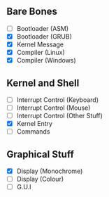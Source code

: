 ## Bare Bones
- [ ] Bootloader (ASM)
- [x] Bootloader (GRUB)
- [x] Kernel Message
- [x] Compiler (Linux)
- [x] Compiler (Windows)
## Kernel and Shell
- [ ] Interrupt Control (Keyboard)
- [ ] Interrupt Control (Mouse)
- [ ] Interrupt Control (Other Stuff)
- [x] Kernel Entry
- [ ] Commands
## Graphical Stuff
- [x] Display (Monochrome)
- [ ] Display (Colour)
- [ ] G.U.I  
